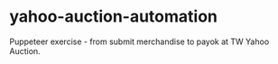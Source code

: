 # yahoo-auction-automation
Puppeteer exercise - from submit merchandise to payok at TW Yahoo Auction.
